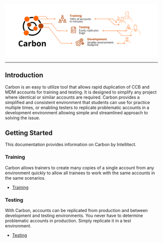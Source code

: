 ![Carbon Infographic](Media/Carbon-Infographic.svg)
______
## Introduction
Carbon is an easy to utilize tool that allows rapid duplication of CCB and MDM accounts for training and testing. It is designed to simplify any project where identical or similar accounts are required. Carbon provides a simplified and consistent environment that students can use for practice multiple times, or enabling testers to replicate problematic accounts in a development environment allowing simple and streamlined approach to solving the issue.

## Getting Started
This documentation provides information on Carbon by Intellitect. 
### Training
Carbon allows trainers to create many copies of a single account from any environment quickly to allow all trainees to work with the same accounts in the same scenarios. 
* [Training](Training.md)
### Testing
With Carbon, accounts can be replicated from production and between development and testing environments. You never have to determine problematic accounts in production. Simply replicate it in a test environment.
* [Testing](Testing.md)
